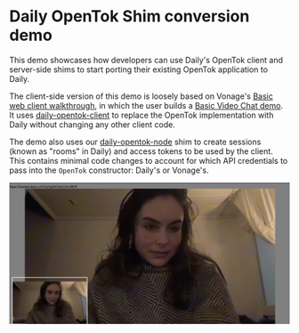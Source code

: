 # Daily OpenTok Shim conversion demo

This demo showcases how developers can use Daily's OpenTok client and server-side shims to start porting their existing OpenTok application to Daily. 

The client-side version of this demo is loosely based on Vonage's [Basic web client walkthrough](https://tokbox.com/developer/tutorials/web/basic-video-chat/), in which the user builds a [Basic Video Chat demo](https://github.com/opentok/opentok-web-samples/tree/main/Basic%20Video%20Chat). It uses [daily-opentok-client](LINK) to replace the OpenTok implementation with Daily without changing any other client code.

The demo also uses our [daily-opentok-node](LINK) shim to create sessions (known as "rooms" in Daily) and access tokens to be used by the client. This contains minimal code changes to account for which API credentials to pass into the `OpenTok` constructor: Daily's or Vonage's.

![Screenshot of demo app](screenshot.png)